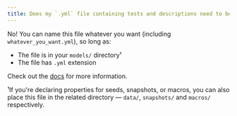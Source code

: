 ```yaml
---
title: Does my `.yml` file containing tests and descriptions need to be named `schema.yml`?
---
```

No! You can name this file whatever you want (including `whatever_you_want.yml`), so long as:
* The file is in your `models/` directory¹
* The file has `.yml` extension

Check out the [docs](declaring-properties) for more information.

¹If you're declaring properties for seeds, snapshots, or macros, you can also place this file in the related directory — `data/`, `snapshots/` and `macros/` respectively.
